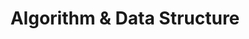---
title: "Algorithm & Data Structure"
menu:
  sidebar:
    name: Algorithm & Data Structure
    identifier: algorithm-and-data-structure
    weight: 300
---